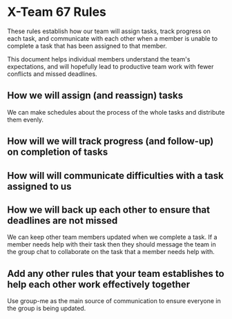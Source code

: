 # X-Team 67 Rules

These rules establish how our team will assign tasks,
track progress on each task, and communicate with each other 
when a member is unable to complete a task that has been assigned to that member.

This document helps individual members understand the team's expectations,
and will hopefully lead to productive team work with fewer conflicts
and missed deadlines.

## How we will assign (and reassign) tasks
We can make schedules about the process of the whole tasks and distribute them evenly.


## How will we will track progress (and follow-up) on completion of tasks



## How will will communicate difficulties with a task assigned to us



## How we will back up each other to ensure that deadlines are not missed
We can keep other team members updated when we complete a task. If a member needs help with their task then they should message the team in the group chat to collaborate on the task that a member needs help with.


## Add any other rules that your team establishes to help each other work effectively together
Use group-me as the main source of communication to ensure everyone in the group is being updated.


